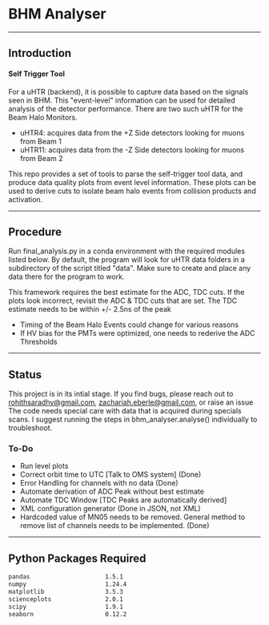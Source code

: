 # BHM Analyser
---
## Introduction
#### Self Trigger Tool
For a uHTR (backend), it is possible to capture data based on the signals seen in BHM. This "event-level" information can be used for detailed analysis of the detector performance. There are two such uHTR for the Beam Halo Monitors.

- uHTR4: acquires data from the +Z Side detectors looking for muons from Beam 1
- uHTR11: acquires data from the -Z Side detectors looking for muons from Beam 2

This repo provides a set of tools to parse the self-trigger tool data, and produce data quality plots from event level information. These plots can be used to derive cuts to isolate beam halo events from collision products and activation.

---

## Procedure
Run final_analysis.py in a conda environment with the required modules listed below. By default, the program will look for uHTR data folders in a subdirectory of the script titled "data". Make sure to create and place any data there for the program to work.

This framework requires the best estimate for the ADC, TDC cuts.  If the plots look incorrect, revisit the ADC & TDC cuts that are set. The TDC estimate needs to be within +/- 2.5ns of the peak
- Timing of the Beam Halo Events could change for various reasons
- If HV bias for the PMTs were optimized, one needs to rederive the ADC Thresholds

---
## Status
This project is in its intial stage. If you find bugs, please reach out to rohithsaradhy@gmail.com, zachariah.eberle@gmail.com, or raise an issue
The code needs special care with data that is acquired during specials scans. I suggest running the steps in bhm_analyser.analyse() individually to troubleshoot.

### To-Do
- Run level plots
- Correct orbit time to UTC [Talk to OMS system] (Done)
- Error Handling for channels with no data (Done)
- Automate derivation of ADC Peak without best estimate
- Automate TDC Window [TDC Peaks are automatically derived]
- XML configuration generator (Done in JSON, not XML)
- Hardcoded value of MN05 needs to be removed. General method to remove list of channels needs to be implemented. (Done)
---


## Python Packages Required
```bash
pandas                     1.5.1
numpy                      1.24.4
matplotlib                 3.5.3
scienceplots               2.0.1
scipy                      1.9.1
seaborn                    0.12.2
```
